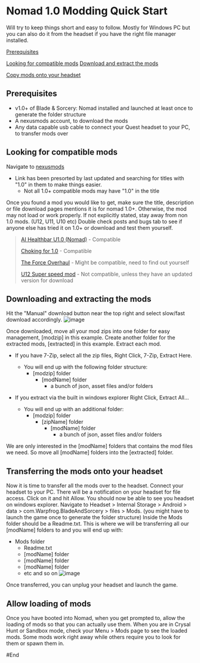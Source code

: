 # Nomad 1.0 Modding Quick Start

Will try to keep things short and easy to follow.
Mostly for Windows PC but you can also do it from the headset if you have the right file manager installed.

[Prerequisites](#prerequisites)

[Looking for compatible mods](#Looking)
[Download and extract the mods](#Downloading-and-extracting-the-mods)

[Copy mods onto your headset](Transferring-the-mods-onto-your-headset)


## Prerequisites

- v1.0+ of Blade & Sorcery: Nomad installed and launched at least once to generate the folder structure
- A nexusmods account, to download the mods
- Any data capable usb cable to connect your Quest headset to your PC, to transfer mods over

## Looking for compatible mods

Navigate to [nexusmods](https://www.nexusmods.com/games/bladeandsorcerynomad/mods?sort=updatedAt&title=1.0)
- Link has been presorted by last updated and searching for titles with "1.0" in them to make things easier.
  - Not all 1.0+ compatible mods may have "1.0" in the title

Once you found a mod you would like to get, make sure the title, description or file download pages mentions it is for nomad 1.0+.
Otherwise, the mod may not load or work properly. If not explicitly stated, stay away from non 1.0 mods. (U12, U11, U10 etc)
Double check posts and bugs tab to see if anyone else has tried it on 1.0+ or download and test them yourself.
> [AI Healthbar U1.0 (Nomad)](https://www.nexusmods.com/bladeandsorcerynomad/mods/4418) - Compatible
>
> [Choking for 1.0](https://www.nexusmods.com/bladeandsorcerynomad/mods/3870) - Compatible
>
> [The Force Overhaul](https://www.nexusmods.com/bladeandsorcerynomad/mods/4853?tab=description) - Might be compatible, need to find out yourself
>
> [U12 Super speed mod](https://www.nexusmods.com/bladeandsorcerynomad/mods/3827) - Not compatible, unless they have an updated version for download

## Downloading and extracting the mods

Hit the "Manual" download button near the top right and select slow/fast download accordingly.
![image](https://github.com/user-attachments/assets/8c4cb40d-62a9-4c05-8c4d-ceaec91dab10)

Once downloaded, move all your mod zips into one folder for easy management, [modzip] in this example.
Create another folder for the extracted mods, [extracted] in this example.
Extract each mod.
  - If you have 7-Zip, select all the zip files, Right Click, 7-Zip, Extract Here.
    - You will end up with the following folder structure:
      - [modzip] folder
        - [modName] folder
          - a bunch of json, asset files and/or folders

       
  - If you extract via the built in windows explorer Right Click, Extract All...
    - You will end up with an additional folder:
      - [modzip] folder
        - [zipName] folder
          - [modName] folder
            - a bunch of json, asset files and/or folders
         
We are only interested in the [modName] folders that contains the mod files we need. 
So move all [modName] folders into the [extracted] folder.

## Transferring the mods onto your headset

Now it is time to transfer all the mods over to the headset.
Connect your headset to your PC. There will be a notification on your headset for file access. Click on it and hit Allow.
You should now be able to see you headset on windows explorer.
Navigate to Headset > Internal Storage > Android > data > com.Warpfrog.BladeAndSorcery > files > Mods. (you might have to launch the game once to generate the folder structure)
Inside the Mods folder should be a Readme.txt.
This is where we will be transferring all our [modName] folders to and you will end up with:
  - Mods folder
    - Readme.txt
    - [modName] folder
    - [modName] folder
    - [modName] folder
    - etc and so on
![image](https://github.com/user-attachments/assets/20426e2d-4158-48ed-9f5f-c248564b7e19)

Once transferred, you can unplug your headset and launch the game.

## Allow loading of mods

Once you have booted into Nomad, when you get prompted to, allow the loading of mods so that you can actually use them.
When you are in Crysal Hunt or Sandbox mode, check your Menu > Mods page to see the loaded mods.
Some mods work right away while others require you to look for them or spawn them in.

#End
